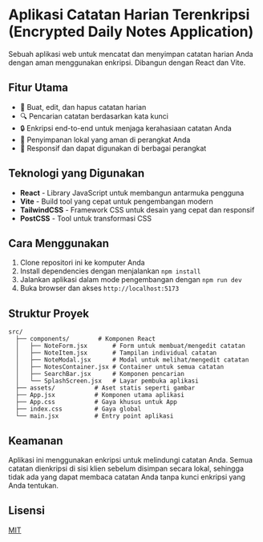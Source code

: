 # Aplikasi Catatan Harian Terenkripsi (Encrypted Daily Notes Application)

Sebuah aplikasi web untuk mencatat dan menyimpan catatan harian Anda dengan aman menggunakan enkripsi. Dibangun dengan React dan Vite.

## Fitur Utama

- 📝 Buat, edit, dan hapus catatan harian
- 🔍 Pencarian catatan berdasarkan kata kunci
- 🔒 Enkripsi end-to-end untuk menjaga kerahasiaan catatan Anda
- 💾 Penyimpanan lokal yang aman di perangkat Anda
- 📱 Responsif dan dapat digunakan di berbagai perangkat

## Teknologi yang Digunakan

- **React** - Library JavaScript untuk membangun antarmuka pengguna
- **Vite** - Build tool yang cepat untuk pengembangan modern
- **TailwindCSS** - Framework CSS untuk desain yang cepat dan responsif
- **PostCSS** - Tool untuk transformasi CSS

## Cara Menggunakan

1. Clone repositori ini ke komputer Anda
2. Install dependencies dengan menjalankan `npm install`
3. Jalankan aplikasi dalam mode pengembangan dengan `npm run dev`
4. Buka browser dan akses `http://localhost:5173`

## Struktur Proyek

```
src/
  ├── components/        # Komponen React
  │   ├── NoteForm.jsx       # Form untuk membuat/mengedit catatan
  │   ├── NoteItem.jsx       # Tampilan individual catatan
  │   ├── NoteModal.jsx      # Modal untuk melihat/mengedit catatan
  │   ├── NotesContainer.jsx # Container untuk semua catatan
  │   ├── SearchBar.jsx      # Komponen pencarian
  │   └── SplashScreen.jsx   # Layar pembuka aplikasi
  ├── assets/           # Aset statis seperti gambar
  ├── App.jsx           # Komponen utama aplikasi
  ├── App.css           # Gaya khusus untuk App
  ├── index.css         # Gaya global
  └── main.jsx          # Entry point aplikasi
```

## Keamanan

Aplikasi ini menggunakan enkripsi untuk melindungi catatan Anda. Semua catatan dienkripsi di sisi klien sebelum disimpan secara lokal, sehingga tidak ada yang dapat membaca catatan Anda tanpa kunci enkripsi yang Anda tentukan.

## Lisensi

[MIT](https://choosealicense.com/licenses/mit/)
